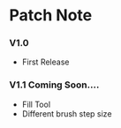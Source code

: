
# Patch Note

### V1.0
- First Release

### V1.1 Coming Soon....
- Fill Tool
- Different brush step size